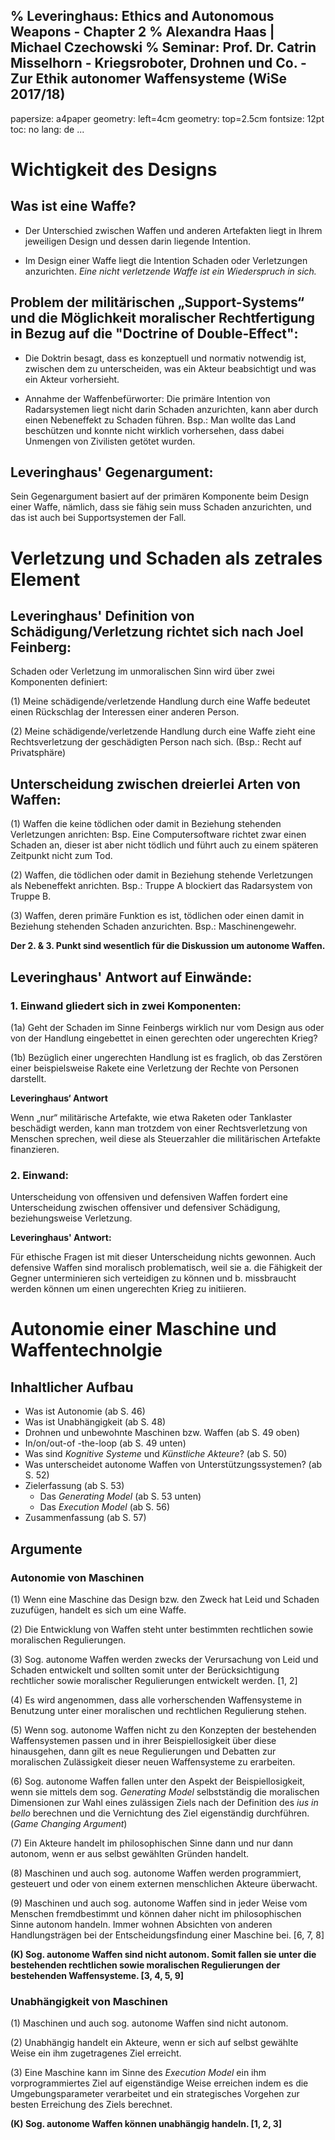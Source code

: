 % Leveringhaus: Ethics and Autonomous Weapons - Chapter 2
% Alexandra Haas | Michael Czechowski
% Seminar: Prof. Dr. Catrin Misselhorn - Kriegsroboter, Drohnen und Co. - Zur Ethik autonomer Waffensysteme (WiSe 2017/18)
---
  papersize: a4paper
  geometry: left=4cm
  geometry: top=2.5cm
  fontsize: 12pt
  toc: no
  lang: de
...

# Wichtigkeit des Designs

## Was ist eine Waffe?

- Der Unterschied zwischen Waffen und anderen Artefakten liegt in Ihrem jeweiligen Design und dessen darin liegende Intention. 

- Im Design einer Waffe liegt die Intention Schaden oder Verletzungen anzurichten. 
  *Eine nicht verletzende Waffe ist ein Wiederspruch in sich.*

## Problem der militärischen „Support-Systems“ und die Möglichkeit moralischer Rechtfertigung in Bezug auf die "Doctrine of Double-Effect":

- Die Doktrin besagt, dass es konzeptuell und normativ notwendig ist, zwischen dem zu unterscheiden, was ein Akteur beabsichtigt und was ein Akteur vorhersieht.

- Annahme der Waffenbefürworter: Die primäre Intention von Radarsystemen liegt nicht darin Schaden anzurichten, kann aber durch einen Nebeneffekt zu Schaden führen. Bsp.: Man wollte das Land beschützen und konnte nicht wirklich vorhersehen, dass dabei Unmengen von Zivilisten getötet wurden. 

## Leveringhaus' Gegenargument:

Sein Gegenargument basiert auf der primären Komponente beim Design einer Waffe, nämlich, dass sie fähig sein muss Schaden anzurichten, und das ist auch bei Supportsystemen der Fall. 

# Verletzung und Schaden als zetrales Element

## Leveringhaus' Definition von Schädigung/Verletzung richtet sich nach Joel Feinberg:

Schaden oder Verletzung im unmoralischen Sinn wird über zwei Komponenten definiert: 

(1) Meine schädigende/verletzende Handlung durch eine Waffe bedeutet einen Rückschlag der Interessen einer anderen Person.

(2) Meine schädigende/verletzende Handlung durch eine Waffe zieht eine Rechtsverletzung der geschädigten Person nach sich. (Bsp.: Recht auf Privatsphäre)

## Unterscheidung zwischen dreierlei Arten von Waffen:

(1) Waffen die keine tödlichen oder damit in Beziehung stehenden Verletzungen anrichten: Bsp. Eine Computersoftware richtet zwar einen Schaden an, dieser ist aber nicht tödlich und führt auch zu einem späteren Zeitpunkt nicht zum Tod.

(2) Waffen, die tödlichen oder damit in Beziehung stehende Verletzungen als Nebeneffekt anrichten. Bsp.: Truppe A blockiert das Radarsystem von Truppe B.

(3) Waffen, deren primäre Funktion es ist, tödlichen oder einen damit in Beziehung stehenden Schaden anzurichten. Bsp.: Maschinengewehr.

**Der 2. & 3. Punkt sind wesentlich für die Diskussion um autonome Waffen.**

## Leveringhaus' Antwort auf Einwände:

### 1.	Einwand gliedert sich in zwei Komponenten: 

(1a) Geht der Schaden im Sinne Feinbergs wirklich nur vom Design aus oder von der Handlung eingebettet in einen gerechten oder ungerechten Krieg?

(1b) Bezüglich einer ungerechten Handlung ist es fraglich, ob das Zerstören einer beispielsweise Rakete eine Verletzung der Rechte von Personen darstellt. 

**Leveringhaus‘ Antwort**

Wenn „nur“ militärische Artefakte, wie etwa Raketen oder Tanklaster beschädigt werden, kann man trotzdem von einer Rechtsverletzung von Menschen sprechen, weil diese als Steuerzahler die militärischen Artefakte finanzieren.

### 2.	Einwand: 

Unterscheidung von offensiven und defensiven Waffen fordert eine Unterscheidung zwischen offensiver und defensiver Schädigung, beziehungsweise Verletzung. 

**Leveringhaus' Antwort:**

Für ethische Fragen ist mit dieser Unterscheidung nichts gewonnen. Auch defensive Waffen sind moralisch problematisch, weil sie a. die Fähigkeit der Gegner unterminieren sich verteidigen zu können und b. missbraucht werden können um einen ungerechten Krieg zu initiieren. 

# Autonomie einer Maschine und Waffentechnolgie

## Inhaltlicher Aufbau

- Was ist Autonomie (ab S. 46)
- Was ist Unabhängigkeit (ab S. 48)
- Drohnen und unbewohnte Maschinen bzw. Waffen (ab S. 49 oben)
- In/on/out-of -the-loop (ab S. 49 unten)
- Was sind *Kognitive Systeme* und *Künstliche Akteure*? (ab S. 50)
- Was unterscheidet autonome Waffen von Unterstützungssystemen? (ab S. 52)
- Zielerfassung (ab S. 53)
  - Das *Generating Model* (ab S. 53 unten)
  - Das *Execution Model* (ab S. 56)
- Zusammenfassung (ab S. 57) 

## Argumente

### Autonomie von Maschinen

(1) Wenn eine Maschine das Design bzw. den Zweck hat Leid und Schaden zuzufügen, handelt es sich um eine Waffe.

(2) Die Entwicklung von Waffen steht unter bestimmten rechtlichen sowie moralischen Regulierungen.

(3) Sog. autonome Waffen werden zwecks der Verursachung von Leid und Schaden entwickelt und sollten somit unter der Berücksichtigung rechtlicher sowie moralischer Regulierungen entwickelt werden. [1, 2]

(4) Es wird angenommen, dass alle vorherschenden Waffensysteme in Benutzung unter einer moralischen und rechtlichen Regulierung stehen.

(5) Wenn sog. autonome Waffen nicht zu den Konzepten der bestehenden Waffensystemen passen und in ihrer Beispiellosigkeit über diese hinausgehen, dann gilt es neue Regulierungen und Debatten zur moralischen Zulässigkeit dieser neuen Waffensysteme zu erarbeiten.

(6) Sog. autonome Waffen fallen unter den Aspekt der Beispiellosigkeit, wenn sie mittels dem sog. *Generating Model* selbstständig die moralischen Dimensionen zur Wahl eines zulässigen Ziels nach der Definition des *ius in bello* berechnen und die Vernichtung des Ziel eigenständig durchführen. (*Game Changing Argument*)

(7) Ein Akteure handelt im philosophischen Sinne dann und nur dann autonom, wenn er aus selbst gewählten Gründen handelt.

(8) Maschinen und auch sog. autonome Waffen werden programmiert, gesteuert und oder von einem externen menschlichen Akteure überwacht.

(9) Maschinen und auch sog. autonome Waffen sind in jeder Weise vom Menschen fremdbestimmt und können daher nicht im philosophischen Sinne autonom handeln. Immer wohnen Absichten von anderen Handlungsträgen bei der Entscheidungsfindung einer Maschine bei. [6, 7, 8]

**(K) Sog. autonome Waffen sind nicht autonom. Somit fallen sie unter die bestehenden rechtlichen sowie moralischen Regulierungen der bestehenden Waffensysteme. [3, 4, 5, 9]**

### Unabhängigkeit von Maschinen

(1) Maschinen und auch sog. autonome Waffen sind nicht autonom.

(2) Unabhängig handelt ein Akteure, wenn er sich auf selbst gewählte Weise ein ihm zugetragenes Ziel erreicht.

(3) Eine Maschine kann im Sinne des *Execution Model* ein ihm vorprogrammiertes Ziel auf eigenständige Weise erreichen indem es die Umgebungsparameter verarbeitet und ein strategisches Vorgehen zur besten Erreichung des Ziels berechnet.
 
**(K) Sog. autonome Waffen können unabhängig handeln. [1, 2, 3]**
